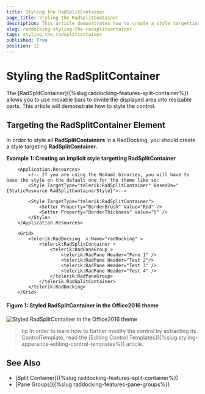 ```yaml
---
title: Styling the RadSplitContainer
page_title: Styling the RadSplitContainer
description: This article demonstrates how to create a style targetting RadSplitContainer. 
slug: raddocking-styling-the-radsplitcontainer
tags: styling,the,radsplitcontainer
published: True
position: 11
---
```


# Styling the RadSplitContainer

The [RadSplitContainer]({%slug raddocking-features-split-container%}) allows you to use movable bars to divide the displayed area into resizable parts. This article will demonstrate how to style the control.

## Targeting the RadSplitContainer Element

In order to style all __RadSplitContainers__ in a RadDocking, you should create a style targeting __RadSplitContainer__.

__Example 1: Creating an implicit style targetting RadSplitContainer__

```XAML
    <Application.Resources>
        <!-- If you are using the NoXaml binaries, you will have to base the style on the default one for the theme like so: 
        <Style TargetType="telerik:RadSplitContainer" BasedOn="{StaticResource RadSplitContainerStyle}">-->

        <Style TargetType="telerik:RadSplitContainer">
            <Setter Property="BorderBrush" Value="Red" />
            <Setter Property="BorderThickness" Value="5" />
        </Style>
    </Application.Resources>

    <Grid>
        <telerik:RadDocking  x:Name="radDocking" >
            <telerik:RadSplitContainer >
                <telerik:RadPaneGroup >
                    <telerik:RadPane Header="Pane 1" />
                    <telerik:RadPane Header="Test 2"/>
                    <telerik:RadPane Header="Test 3" />
                    <telerik:RadPane Header="Test 4" />
                </telerik:RadPaneGroup>
            </telerik:RadSplitContainer>
        </telerik:RadDocking>
    </Grid>
```

#### __Figure 1: Styled RadSplitContainer in the Office2016 theme__
![Styled RadSplitContainer in the Office2016 theme](images/RadDocking_SplitContainer_Style.png)

>tip In order to learn how to further modify the control by extracting its ControlTemplate, read the [Editing Control Templates]({%slug styling-apperance-editing-control-templates%}) article.

## See Also   
 * [Split Container]({%slug raddocking-features-split-container%})
 * [Pane Groups]({%slug raddocking-features-pane-groups%})
